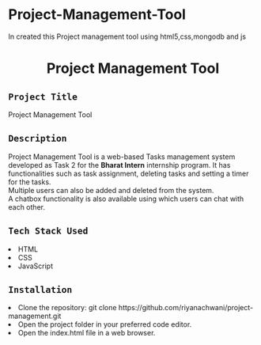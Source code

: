 # Project-Management-Tool
In created this Project management tool using html5,css,mongodb and js

<h1 align="center">
  <a href="# Project Management Tool"></a>
  Project Management Tool
</h1>

## `Project Title`
Project Management Tool

## `Description`
Project Management Tool is a web-based Tasks management system developed as Task 2 for the **Bharat Intern** internship program. It has functionalities such as task assignment, deleting tasks and setting a timer for the tasks.
<br>
Multiple users can also be added and deleted from the system.
<br>
A chatbox functionality is also available using which users can chat with each other.

## `Tech Stack Used`
<li>HTML</li>
<li>CSS</li>
<li>JavaScript</li>

## `Installation`
<li>Clone the repository: git clone https://github.com/riyanachwani/project-management.git </li>
<li>Open the project folder in your preferred code editor.</li>
<li>Open the index.html file in a web browser.</li>
